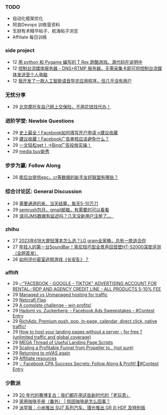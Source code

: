 ### TODO
-  自动化框架优化
-  阿良Devops 训练营资料
-  生财有术精华帖子、航海帖子浏览
-  Affiliate 每日训练

### side project
<!-- sideproject:START -->
-  12 [用 python 和 Pygame 编写的 T Rex 跑酷游戏。源代码在说明中](https://www.youtube.com/watch?v=pZySIXSelCA)
-  12 [控制台流媒体服务器 - DNS+RTMP 服务器，无需采集卡即可将控制台流媒体发送至个人电脑](https://github.com/Aioros/console-streaming-server)
-  12 [我开发了一款人工智能语音导览应用程序，但几乎没有用户](https://www.reddit.com/r/SideProject/comments/18gpp0e/ive_built_an_ai_audio_tour_app_but_have_almost_no/)<!-- sideproject:END -->


### 无忧分享
<!-- ruyo:START -->
-  29 [北京摩托车自己网上交保险，不用花钱找代办！](https://51.ruyo.net/18634.html)<!-- ruyo:END -->

### 进阶学堂: Newbie Questions
<!-- advertcn1:START -->
-  29 [史上最全！Facebook如何填写开户申请→建议收藏](https://www.advertcn.com/thread-114503-1-1.html)
-  29 [建议收藏！Facebook广告审核应该避免什么？](https://www.advertcn.com/thread-114502-1-1.html)
-  29 [一文轻松get！→Bing广告投放实操！](https://www.advertcn.com/thread-114501-1-1.html)
-  29 [media buy新秀](https://www.advertcn.com/thread-114499-1-1.html)<!-- advertcn1:END -->

### 步步为赢: Follow Along
<!-- advertcn2:START -->
-  26 [能后台提供epc，cr等数据的新手友好联盟有哪些？](https://www.advertcn.com/thread-114470-1-1.html)<!-- advertcn2:END -->

### 综合讨论区: General Discussion
<!-- advertcn3:START -->
-  29 [需要通道的来，当天结算，每天5-10万刀](https://www.advertcn.com/thread-114504-1-1.html)
-  29 [semrush包月，gmail邮箱，有需要的可以看看](https://www.advertcn.com/thread-114498-1-1.html)
-  28 [请问JMS数据有延迟吗？几天没新用户注册了。。](https://www.advertcn.com/thread-114495-1-1.html)<!-- advertcn3:END -->


### zhihu
<!-- zhihu:START -->
-  27 [2023年618大屏轻薄本怎么选？LG gram全家桶，总有一款适合你](http://zhuanlan.zhihu.com/p/632641888?utm_campaign=rss&utm_medium=rss&utm_source=rss&utm_content=title)
-  27 [年轻人的第一台SoundBar！索尼轻巧型全景声回音壁HT-S2000深度评测（全网首发）](http://zhuanlan.zhihu.com/p/630990296?utm_campaign=rss&utm_medium=rss&utm_source=rss&utm_content=title)
-  26 [如何评价密室逃脱游戏《长安乱》？](http://www.zhihu.com/question/563950552/answer/3045961312?utm_campaign=rss&utm_medium=rss&utm_source=rss&utm_content=title)<!-- zhihu:END -->

### afflift
<!-- afflift:START -->
-  29 [✅&quot;FACEBOOK - GOOGLE - TIKTOK&quot; ADVERTISING ACCOUNT FOR RENTAL✅RDP AND AGENCY CREDIT LINE - ALL PRODUCTS 5-10% FEE](https://afflift.com/f/threads/%E2%9C%85-facebook-google-tiktok-advertising-account-for-rental%E2%9C%85rdp-and-agency-credit-line-all-products-5-10-fee.12888/)
-  29 [Managed vs Unmanaged hosting for traffic](https://afflift.com/f/threads/managed-vs-unmanaged-hosting-for-traffic.12887/)
-  29 [Netcraft Flag](https://afflift.com/f/threads/netcraft-flag.12885/)
-  29 [A complete challenge - win profits!](https://afflift.com/f/threads/a-complete-challenge-win-profits.12851/)
-  29 [Hadomi vs. Zuckerberg: - Facebook Ads Sweepstakes - #Contest Entry](https://afflift.com/f/threads/hadomi-vs-zuckerberg-facebook-ads-sweepstakes-contest-entry.12846/)
-  29 [RichAds: Premium push, pop, in-page, calendar, direct click, native traffic!](https://afflift.com/f/threads/richads-premium-push-pop-in-page-calendar-direct-click-native-traffic.991/)
-  29 [How to host your landing pages without a server - for free ? &lpar;unlimited traffic and global coverage&rpar;](https://afflift.com/f/threads/how-to-host-your-landing-pages-without-a-server-for-free-unlimited-traffic-and-global-coverage.10527/)
-  29 [MEGA Thread of Useful Landing Page Scripts](https://afflift.com/f/threads/mega-thread-of-useful-landing-page-scripts.2595/)
-  29 [Scaling a Profitable Funnel from Propeller to.. &lpar;not sure&rpar;](https://afflift.com/f/threads/scaling-a-profitable-funnel-from-propeller-to-not-sure.12855/)
-  29 [Returning to mVAS again](https://afflift.com/f/threads/returning-to-mvas-again.12820/)
-  29 [Affiliate resources](https://afflift.com/f/threads/affiliate-resources.12867/)
-  29 [💡 Facebook CPA Success Secrets: Follow Along &amp; Profit! 💸#Contest Entry](https://afflift.com/f/threads/%F0%9F%92%A1-facebook-cpa-success-secrets-follow-along-profit-%F0%9F%92%B8-contest-entry.12886/)<!-- afflift:END -->

### 少数派
<!-- sspai:START -->
-  29 [20 年代的赛博复古：我们都在用这些新时代的「老玩意」](https://sspai.com/post/87622)
-  29 [家用咖啡手册（番外） | 低因咖啡是怎么回事？](https://sspai.com/post/87595)
-  29 [派早报：小米推出 SU7 系列汽车、理光推出 GR III HDF 及特别版](https://sspai.com/post/87642)<!-- sspai:END -->
